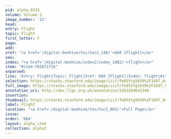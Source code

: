 ```yaml
---
pid: alpha_0333
volume: Volume 2
image_number: '12'
head: 
entry: Flight
topic: Flight
first_letter: F
page: 
add: 
xref: "<a href='/digital-beehive/toc/toc2_148/'>660 [Flight]</a>"
see: 
index: "<a href='/digital-beehive/index2/index_1482/'>flight</a>"
item: "#item-f62671716"
unparsed: 
line: 'Entry: Flight|Topic: Flight|Xref: 660 [Flight]|Index: flight|#item-f62671716'
selection: https://stacks.stanford.edu/image/iiif/fm855tg5659%2F1607_0479/708,991,3051,589/full/0/default.jpg
full_image: https://stacks.stanford.edu/image/iiif/fm855tg5659%2F1607_0479/full/full/0/default.jpg
annotation_uri: http://dev.llgc.org.uk/annotation/1563204642340
insertion: 
thumbnail: https://stacks.stanford.edu/image/iiif/fm855tg5659%2F1607_0479/708,991,600,180/250,/0/default.jpg
label: Flight
location: "<a href='/digital-beehive/toc/toc2_002/'>Full Page</a>"
issue: 
order: '064'
layout: alpha_item
collection: alpha2
---
```

